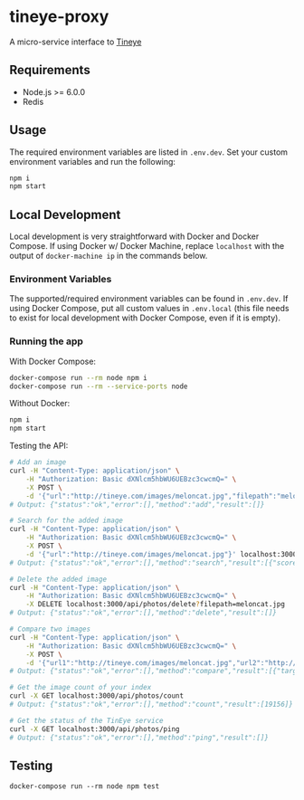 # tineye-proxy

A micro-service interface to [Tineye](https://www.tineye.com/)

## Requirements

* Node.js >= 6.0.0
* Redis

## Usage

The required environment variables are listed in `.env.dev`. Set your custom
environment variables and run the following:
```bash
npm i
npm start
```

## Local Development

Local development is very straightforward with Docker and Docker Compose. If using Docker w/ Docker Machine, replace `localhost` with the output of `docker-machine ip` in the commands below.

### Environment Variables

The supported/required environment variables can be found in `.env.dev`. If
using Docker Compose, put all custom values in `.env.local` (this file needs
    to exist for local development with Docker Compose, even if it is empty).

### Running the app

With Docker Compose:
```bash
docker-compose run --rm node npm i
docker-compose run --rm --service-ports node
```

Without Docker:
```bash
npm i
npm start
```

Testing the API:
```bash
# Add an image
curl -H "Content-Type: application/json" \
    -H "Authorization: Basic dXNlcm5hbWU6UEBzc3cwcmQ=" \
    -X POST \
    -d '{"url":"http://tineye.com/images/meloncat.jpg","filepath":"meloncat.jpg"}' localhost:3000/api/photos/add
# Output: {"status":"ok","error":[],"method":"add","result":[]}

# Search for the added image
curl -H "Content-Type: application/json" \
    -H "Authorization: Basic dXNlcm5hbWU6UEBzc3cwcmQ=" \
    -X POST \
    -d '{"url":"http://tineye.com/images/meloncat.jpg"}' localhost:3000/api/photos/search
# Output: {"status":"ok","error":[],"method":"search","result":[{"score":"100.00","target_overlap_percent":"100.00","query_overlap_percent":"100.00","filepath":"meloncat.jpg"}]}

# Delete the added image
curl -H "Content-Type: application/json" \
    -H "Authorization: Basic dXNlcm5hbWU6UEBzc3cwcmQ=" \
    -X DELETE localhost:3000/api/photos/delete?filepath=meloncat.jpg
# Output: {"status":"ok","error":[],"method":"delete","result":[]}

# Compare two images
curl -H "Content-Type: application/json" \
    -H "Authorization: Basic dXNlcm5hbWU6UEBzc3cwcmQ=" \
    -X POST \
    -d '{"url1":"http://tineye.com/images/meloncat.jpg","url2":"http://tineye.com/images/meloncat.jpg"}' localhost:3000/api/photos/compare
# Output: {"status":"ok","error":[],"method":"compare","result":[{"target_overlap_percent":"100.00","score":"100.00","match_percent":"100.00","query_overlap_percent":"99.99"}]}

# Get the image count of your index
curl -X GET localhost:3000/api/photos/count
# Output: {"status":"ok","error":[],"method":"count","result":[19156]}

# Get the status of the TinEye service
curl -X GET localhost:3000/api/photos/ping
# Output: {"status":"ok","error":[],"method":"ping","result":[]}
```

## Testing
```
docker-compose run --rm node npm test
```
